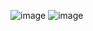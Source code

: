 ![image](https://user-images.githubusercontent.com/69968227/143671269-a63293c9-4f36-49f5-bde1-27249c989954.png)
![image](https://user-images.githubusercontent.com/69968227/143671274-3b2b2bd9-2890-4a58-875a-69ffe51482fc.png)
